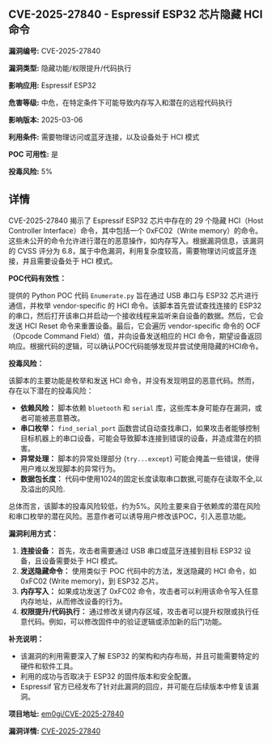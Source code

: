 ## CVE-2025-27840 - Espressif ESP32 芯片隐藏 HCI 命令

**漏洞编号:** CVE-2025-27840

**漏洞类型:** 隐藏功能/权限提升/代码执行

**影响应用:** Espressif ESP32

**危害等级:** 中危，在特定条件下可能导致内存写入和潜在的远程代码执行

**影响版本:** 2025-03-06

**利用条件:** 需要物理访问或蓝牙连接，以及设备处于 HCI 模式

**POC 可用性:** 是

**投毒风险:** 5%

## 详情

CVE-2025-27840 揭示了 Espressif ESP32 芯片中存在的 29 个隐藏 HCI（Host Controller Interface）命令，其中包括一个 0xFC02（Write memory）的命令。这些未公开的命令允许进行潜在的恶意操作，如内存写入。根据漏洞信息，该漏洞的 CVSS 评分为 6.8，属于中危漏洞，利用复杂度较高，需要物理访问或蓝牙连接，并且需要设备处于 HCI 模式。

**POC代码有效性：**

提供的 Python POC 代码 `Enumerate.py` 旨在通过 USB 串口与 ESP32 芯片进行通信，并枚举 vendor-specific 的 HCI 命令。该脚本首先尝试查找连接的 ESP32 的串口，然后打开该串口并启动一个接收线程来监听来自设备的数据。然后，它会发送 HCI Reset 命令来重置设备。最后，它会遍历 vendor-specific 命令的 OCF（Opcode Command Field）值，并向设备发送相应的 HCI 命令，期望设备返回响应。根据代码的逻辑，可以确认POC代码能够发现并尝试使用隐藏的HCI命令。

**投毒风险：**

该脚本的主要功能是枚举和发送 HCI 命令，并没有发现明显的恶意代码。然而，存在以下潜在的投毒风险：

*   **依赖风险：** 脚本依赖 `bluetooth` 和 `serial` 库，这些库本身可能存在漏洞，或者可能被恶意篡改。
*   **串口枚举：** `find_serial_port` 函数尝试自动查找串口，如果攻击者能够控制目标机器上的串口设备，可能会导致脚本连接到错误的设备，并造成潜在的损害。
*   **异常处理：** 脚本的异常处理部分 (`try...except`) 可能会掩盖一些错误，使得用户难以发现脚本的异常行为。
*   **数据包长度：** 代码中使用1024的固定长度读取串口数据,可能存在读取不全,以及溢出的风险.

总体而言，该脚本的投毒风险较低，约为5%。风险主要来自于依赖库的潜在风险和串口枚举的潜在风险。恶意作者可以诱导用户修改该POC，引入恶意功能。

**漏洞利用方式：**

1.  **连接设备：** 首先，攻击者需要通过 USB 串口或蓝牙连接到目标 ESP32 设备，且设备需要处于 HCI 模式。
2.  **发送隐藏命令：** 使用类似于 POC 代码中的方法，发送隐藏的 HCI 命令，如 0xFC02 (Write memory)，到 ESP32 芯片。
3.  **内存写入：** 如果成功发送了 0xFC02 命令，攻击者可以利用该命令写入任意内存地址，从而修改设备的行为。
4.  **权限提升/代码执行：** 通过修改关键内存区域，攻击者可以提升权限或执行任意代码。例如，可以修改固件中的验证逻辑或添加新的后门功能。

**补充说明：**

*   该漏洞的利用需要深入了解 ESP32 的架构和内存布局，并且可能需要特定的硬件和软件工具。
*   利用的成功与否取决于 ESP32 的固件版本和安全配置。
*   Espressif 官方已经发布了针对此漏洞的回应，并可能在后续版本中修复该漏洞。

**项目地址:** [em0gi/CVE-2025-27840](https://github.com/em0gi/CVE-2025-27840)

**漏洞详情:** [CVE-2025-27840](https://nvd.nist.gov/vuln/detail/CVE-2025-27840)